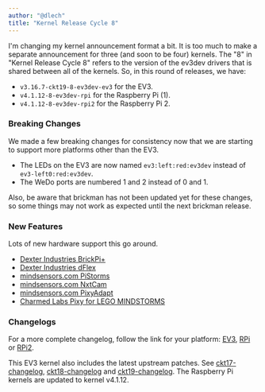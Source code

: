 ```yaml
---
author: "@dlech"
title: "Kernel Release Cycle 8"
---
```


I'm changing my kernel announcement format a bit. It is too much to make a separate
announcement for three (and soon to be four) kernels. The "8" in "Kernel Release Cycle 8"
refers to the version of the ev3dev drivers that is shared between all of the kernels.
So, in this round of releases, we have:

* `v3.16.7-ckt19-8-ev3dev-ev3` for the EV3.
* `v4.1.12-8-ev3dev-rpi` for the Raspberry Pi (1).
* `v4.1.12-8-ev3dev-rpi2` for the Raspberry Pi 2.

### Breaking Changes

We made a few breaking changes for consistency now that we are starting to support
more platforms other than the EV3.

* The LEDs on the EV3 are now named `ev3:left:red:ev3dev` instead of `ev3-left0:red:ev3dev`.
* The WeDo ports are numbered 1 and 2 instead of 0 and 1.

Also, be aware that brickman has not been updated yet for these changes, so some
things may not work as expected until the next brickman release.

### New Features

Lots of new hardware support this go around.

* [Dexter Industries BrickPi+](http://www.dexterindustries.com/shop/brickpi-advanced-for-raspberry-pi/)
* [Dexter Industries dFlex](http://www.dexterindustries.com/shop/dflex-lego-mindstorms-nxt-flexible-sensor-for-mindstorms/)
* [mindsensors.com PiStorms](http://www.mindsensors.com/stem-education/13-pistorms-base-kit)
* [mindsensors.com NxtCam](http://www.mindsensors.com/ev3-and-nxt/14-vision-subsystem-v4-for-nxt-or-ev3-nxtcam-v4)
* [mindsensors.com PixyAdapt](http://www.mindsensors.com/ev3-and-nxt/36-pixy-adapter-with-pixy-camera-for-mindstorms-ev3)
* [Charmed Labs Pixy for LEGO MINDSTORMS](https://pixycam.com/pixy-lego/)

### Changelogs

For a more complete changelog, follow the link for your platform:
[EV3][ev3-changelog], [RPi][rpi-changelog] or [RPi2][rpi2-changelog].

This EV3 kernel also includes the latest upstream patches. See [ckt17-changelog],
[ckt18-changelog] and [ckt19-changelog]. The Raspberry Pi kernels are updated
to kernel v4.1.12.

[ckt17-changelog]: https://lists.ubuntu.com/archives/kernel-team/2015-September/062693.html
[ckt18-changelog]: https://lists.ubuntu.com/archives/kernel-team/2015-October/063582.html
[ckt19-changelog]: https://lists.ubuntu.com/archives/kernel-team/2015-October/064868.html
[ev3-changelog]: https://github.com/ev3dev/ev3dev-kpkg/blob/d7a25712d3f56cc4351e399a9b69e3493b739a02/ev3dev-ev3/changelog
[rpi-changelog]: https://github.com/ev3dev/ev3dev-kpkg/blob/162ae6365660dc50fa1fd1cf30185e9240858312/ev3dev-rpi/changelog
[rpi2-changelog]: https://github.com/ev3dev/ev3dev-kpkg/blob/bc248a3abb784ace049a47ccbfed6153ec5b6b9f/ev3dev-rpi2/changelog
